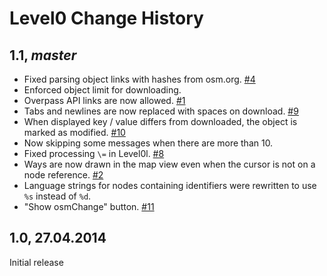 # Level0 Change History

## 1.1, *master*

* Fixed parsing object links with hashes from osm.org. [#4](https://github.com/Zverik/Level0/issues/4)
* Enforced object limit for downloading.
* Overpass API links are now allowed. [#1](https://github.com/Zverik/Level0/issues/1)
* Tabs and newlines are now replaced with spaces on download. [#9](https://github.com/Zverik/Level0/issues/9)
* When displayed key / value differs from downloaded, the object is marked as modified. [#10](https://github.com/Zverik/Level0/issues/10)
* Now skipping some messages when there are more than 10.
* Fixed processing `\=` in Level0l. [#8](https://github.com/Zverik/Level0/issues/8)
* Ways are now drawn in the map view even when the cursor is not on a node reference. [#2](https://github.com/Zverik/Level0/issues/2)
* Language strings for nodes containing identifiers were rewritten to use `%s` instead of `%d`.
* "Show osmChange" button. [#11](https://github.com/Zverik/Level0/issues/11)

## 1.0, 27.04.2014

Initial release
